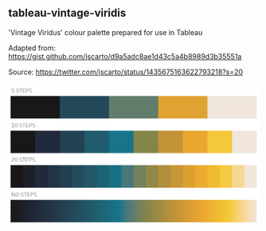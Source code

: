## tableau-vintage-viridis

'Vintage Viridus' colour palette prepared for use in Tableau

Adapted from:
https://gist.github.com/jscarto/d9a5adc8ae1d43c5a4b8989d3b35551a

Source:
https://twitter.com/jscarto/status/1435675163622793218?s=20

<img src="vintage viridis@2x.png" width="600">
